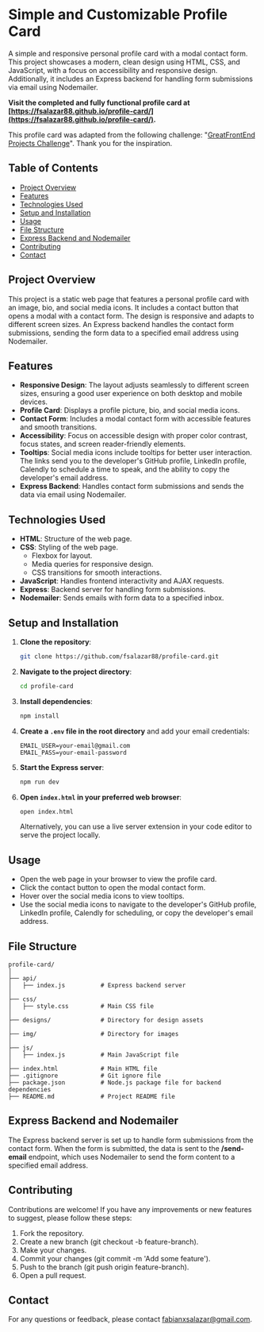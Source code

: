 # Simple and Customizable Profile Card

A simple and responsive personal profile card with a modal contact form. This project showcases a modern, clean design using HTML, CSS, and JavaScript, with a focus on accessibility and responsive design. Additionally, it includes an Express backend for handling form submissions via email using Nodemailer.

**Visit the completed and fully functional profile card at [https://fsalazar88.github.io/profile-card/](https://fsalazar88.github.io/profile-card/).**

This profile card was adapted from the following challenge: "[GreatFrontEnd Projects Challenge](https://www.greatfrontend.com/projects/challenges/profile-card)". Thank you for the inspiration.

## Table of Contents

- [Project Overview](#project-overview)
- [Features](#features)
- [Technologies Used](#technologies-used)
- [Setup and Installation](#setup-and-installation)
- [Usage](#usage)
- [File Structure](#file-structure)
- [Express Backend and Nodemailer](#express-backend-and-nodemailer)
- [Contributing](#contributing)
- [Contact](#contact)

## Project Overview

This project is a static web page that features a personal profile card with an image, bio, and social media icons. It includes a contact button that opens a modal with a contact form. The design is responsive and adapts to different screen sizes. An Express backend handles the contact form submissions, sending the form data to a specified email address using Nodemailer.

## Features

- **Responsive Design**: The layout adjusts seamlessly to different screen sizes, ensuring a good user experience on both desktop and mobile devices.
- **Profile Card**: Displays a profile picture, bio, and social media icons.
- **Contact Form**: Includes a modal contact form with accessible features and smooth transitions.
- **Accessibility**: Focus on accessible design with proper color contrast, focus states, and screen reader-friendly elements.
- **Tooltips**: Social media icons include tooltips for better user interaction. The links send you to the developer's GitHub profile, LinkedIn profile, Calendly to schedule a time to speak, and the ability to copy the developer's email address.
- **Express Backend**: Handles contact form submissions and sends the data via email using Nodemailer.

## Technologies Used

- **HTML**: Structure of the web page.
- **CSS**: Styling of the web page.
  - Flexbox for layout.
  - Media queries for responsive design.
  - CSS transitions for smooth interactions.
- **JavaScript**: Handles frontend interactivity and AJAX requests.
- **Express**: Backend server for handling form submissions.
- **Nodemailer**: Sends emails with form data to a specified inbox.

## Setup and Installation

1. **Clone the repository**:
    ```bash
    git clone https://github.com/fsalazar88/profile-card.git
    ```

2. **Navigate to the project directory**:
    ```bash
    cd profile-card
    ```

3. **Install dependencies**:
    ```bash
    npm install
    ```

4. **Create a `.env` file in the root directory** and add your email credentials:
    ```plaintext
    EMAIL_USER=your-email@gmail.com
    EMAIL_PASS=your-email-password
    ```

5. **Start the Express server**:
    ```bash
    npm run dev
    ```

6. **Open `index.html` in your preferred web browser**:
    ```bash
    open index.html
    ```
    Alternatively, you can use a live server extension in your code editor to serve the project locally.

## Usage

- Open the web page in your browser to view the profile card.
- Click the contact button to open the modal contact form.
- Hover over the social media icons to view tooltips.
- Use the social media icons to navigate to the developer's GitHub profile, LinkedIn profile, Calendly for scheduling, or copy the developer's email address.

## File Structure

```plaintext
profile-card/
│
├── api/
│   ├── index.js          # Express backend server
│
├── css/
│   ├── style.css         # Main CSS file
│
├── designs/              # Directory for design assets
│
├── img/                  # Directory for images
│
├── js/
│   ├── index.js          # Main JavaScript file
│
├── index.html            # Main HTML file
├── .gitignore            # Git ignore file
├── package.json          # Node.js package file for backend dependencies
├── README.md             # Project README file
```

## Express Backend and Nodemailer
The Express backend server is set up to handle form submissions from the contact form. When the form is submitted, the data is sent to the **/send-email** endpoint, which uses Nodemailer to send the form content to a specified email address.

## Contributing
Contributions are welcome! If you have any improvements or new features to suggest, please follow these steps:
1. Fork the repository.
2. Create a new branch (git checkout -b feature-branch).
3. Make your changes.
4. Commit your changes (git commit -m 'Add some feature').
5. Push to the branch (git push origin feature-branch).
6. Open a pull request.

## Contact
For any questions or feedback, please contact fabianxsalazar@gmail.com.